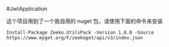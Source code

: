 #JwtApplication

这个项目用到了一个我自用的 nuget 包，请使用下面的命令来安装
```
Install-Package Zeeko.UtilsPack -Version 1.0.0 -Source https://www.myget.org/F/zeekoget/api/v3/index.json

```